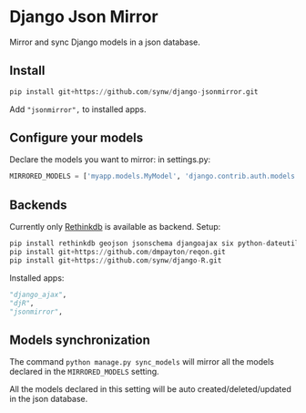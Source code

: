 # Django Json Mirror

Mirror and sync Django models in a json database. 

## Install

  ```python
pip install git+https://github.com/synw/django-jsonmirror.git
  ```

Add ``"jsonmirror",`` to installed apps.

## Configure your models

Declare the models you want to mirror: in settings.py:

  ```python
MIRRORED_MODELS = ['myapp.models.MyModel', 'django.contrib.auth.models.User']
  ```
  
## Backends

Currently only [Rethinkdb](https://rethinkdb.com) is available as backend. Setup:

  ```python
pip install rethinkdb geojson jsonschema djangoajax six python-dateutil
pip install git+https://github.com/dmpayton/reqon.git
pip install git+https://github.com/synw/django-R.git
  ```

Installed apps:

  ```python
"django_ajax",
"djR",
"jsonmirror",
  ```

## Models synchronization

The command ``python manage.py sync_models`` will mirror all the models declared in the ``MIRRORED_MODELS`` setting.

All the models declared in this setting will be auto created/deleted/updated in the json database.

 